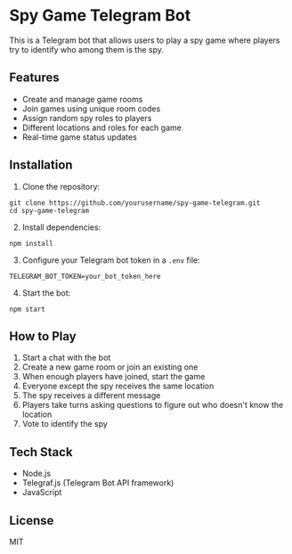 # Spy Game Telegram Bot

This is a Telegram bot that allows users to play a spy game where players try to identify who among them is the spy.

## Features

- Create and manage game rooms
- Join games using unique room codes
- Assign random spy roles to players
- Different locations and roles for each game
- Real-time game status updates

## Installation

1. Clone the repository:
```
git clone https://github.com/yourusername/spy-game-telegram.git
cd spy-game-telegram
```

2. Install dependencies:
```
npm install
```

3. Configure your Telegram bot token in a `.env` file:
```
TELEGRAM_BOT_TOKEN=your_bot_token_here
```

4. Start the bot:
```
npm start
```

## How to Play

1. Start a chat with the bot
2. Create a new game room or join an existing one
3. When enough players have joined, start the game
4. Everyone except the spy receives the same location
5. The spy receives a different message
6. Players take turns asking questions to figure out who doesn't know the location
7. Vote to identify the spy

## Tech Stack

- Node.js
- Telegraf.js (Telegram Bot API framework)
- JavaScript

## License

MIT 
